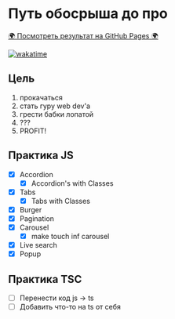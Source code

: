 # Путь обосрыша до про
[🌍 Посмотреть результат на GitHub Pages 🌍](https://courses-of-the-joskosti.github.io/sergeant-mosmain/)

[![wakatime](https://wakatime.com/badge/github/courses-of-the-joskosti/sergeant-mosmain.svg?style=flat-square)](https://wakatime.com/badge/github/courses-of-the-joskosti/sergeant-mosmain)

## Цель

1. прокачаться
2. стать гуру web dev'a
3. грести бабки лопатой
4. ???
5. PROFIT!

## Практика JS

- [x] Accordion
  - [x] Accordion's with Classes
- [x] Tabs
  - [x] Tabs with Classes
- [x] Burger
- [x] Pagination
- [x] Carousel
  - [x] make touch inf carousel
- [x] Live search
- [x] Popup

## Практика TSC

- [ ] Перенести код js -> ts
- [ ] Добавить что-то на ts от себя
